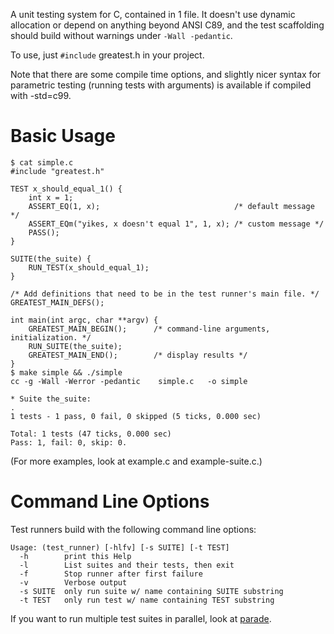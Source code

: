 A unit testing system for C, contained in 1 file. It doesn't use dynamic
allocation or depend on anything beyond ANSI C89, and the test scaffolding
should build without warnings under `-Wall -pedantic`.

To use, just `#include` greatest.h in your project. 

Note that there are some compile time options, and slightly nicer syntax
for parametric testing (running tests with arguments) is available if
compiled with -std=c99.

# Basic Usage

    $ cat simple.c
    #include "greatest.h"
    
    TEST x_should_equal_1() {
        int x = 1;
        ASSERT_EQ(1, x);                              /* default message */
        ASSERT_EQm("yikes, x doesn't equal 1", 1, x); /* custom message */
        PASS();
    }
    
    SUITE(the_suite) {
        RUN_TEST(x_should_equal_1);
    }
    
    /* Add definitions that need to be in the test runner's main file. */
    GREATEST_MAIN_DEFS();
    
    int main(int argc, char **argv) {
        GREATEST_MAIN_BEGIN();      /* command-line arguments, initialization. */
        RUN_SUITE(the_suite);
        GREATEST_MAIN_END();        /* display results */
    }
    $ make simple && ./simple
    cc -g -Wall -Werror -pedantic    simple.c   -o simple
    
    * Suite the_suite:
    .
    1 tests - 1 pass, 0 fail, 0 skipped (5 ticks, 0.000 sec)
    
    Total: 1 tests (47 ticks, 0.000 sec)
    Pass: 1, fail: 0, skip: 0.

(For more examples, look at example.c and example-suite.c.)

# Command Line Options

Test runners build with the following command line options:

    Usage: (test_runner) [-hlfv] [-s SUITE] [-t TEST]
      -h        print this Help
      -l        List suites and their tests, then exit
      -f        Stop runner after first failure
      -v        Verbose output
      -s SUITE  only run suite w/ name containing SUITE substring
      -t TEST   only run test w/ name containing TEST substring

If you want to run multiple test suites in parallel, look at
[parade](https://github.com/silentbicycle/parade).
